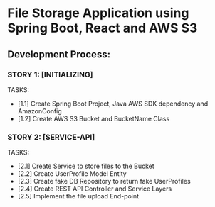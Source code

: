 # File Storage Application using Spring Boot, React and AWS S3



## Development Process:


### STORY 1: [INITIALIZING]
TASKS:
- [1.1] Create Spring Boot Project, Java AWS SDK dependency and AmazonConfig
- [1.2] Create AWS S3 Bucket and BucketName Class

### STORY 2: [SERVICE-API]
TASKS:
- [2.1] Create Service to store files to the Bucket
- [2.2] Create UserProfile Model Entity
- [2.3] Create fake DB Repository to return fake UserProfiles
- [2.4] Create REST API Controller and Service Layers
- [2.5] Implement the file upload End-point



